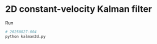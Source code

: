 <!-- 20250827-004 -->
# 2D constant-velocity Kalman filter

Run
```bash
# 20250827-004
python kalman2d.py
```
